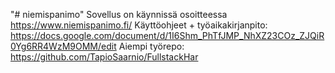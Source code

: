 "# niemispanimo" 
Sovellus on käynnissä osoitteessa https://www.niemispanimo.fi/
Käyttöohjeet + työaikakirjanpito: https://docs.google.com/document/d/1I6Shm_PhTfJMP_NhXZ23COz_ZJQiR0Yg6RR4WzM9OMM/edit
Aiempi työrepo: https://github.com/TapioSaarnio/FullstackHar
